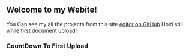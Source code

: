 ## Welcome to my Webite!

You Can see my all the projects from this site [editor on GitHub](https://github.com/LesanduWenithaSugathadasa/LesanduWenithaSugathadasa.github.io/edit/main/README.md) Hold still while first document upload!

###                                                                CountDown To First Upload


